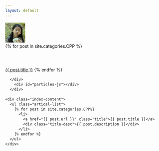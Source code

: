 ```yaml
---
layout: default
---
```


<body>
  <div class="index-wrapper">
    <div class="aside">
      <div class="info-card">
      <div id="divcss5"><img src="/images/header.png" width="64px" /></div>
        <div align="left">
          {% for post in site.categories.CPP %}
            <h3>&nbsp;</h3>
            <a href="{{ post.url }}" class="title">{{ post.title }}</a>
          {% endfor %}
        </div>

      </div>
        <div id="particles-js"></div>
      </div>

    <div class="index-content">
      <ul class="artical-list">
        {% for post in site.categories.CPP%}
          <li>
            <a href="{{ post.url }}" class="title">{{ post.title }}</a>
            <div class="title-desc">{{ post.description }}</div>
          </li>
        {% endfor %}
      </ul>
    </div>
    
  </div>
</body>
